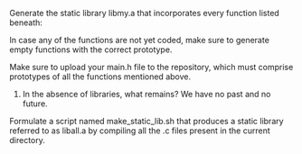 Generate the static library libmy.a that incorporates every function listed beneath:

In case any of the functions are not yet coded, make sure to generate empty functions with the correct prototype.

Make sure to upload your main.h file to the repository, which must comprise prototypes of all the functions mentioned above.

1. In the absence of libraries, what remains? We have no past and no future.

Formulate a script named make_static_lib.sh that produces a static library referred to as liball.a by compiling all the .c files present in the current directory.

